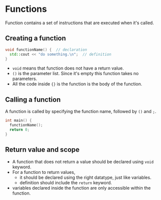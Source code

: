 # Functions

Function contains a set of instructions that are executed when it's called.

## Creating a function

```c++
void functionName() {  // declaration
  std::cout << "do something.\n";  // definition
}
```

- `void` means that function does not have a return value.
- `()` is the parameter list. Since it's empty this function takes no parameters.
- All the code inside `{}` is the function is the body of the function.

## Calling a function

A function is called by specifying the function name, followed by `()` and `;`.

```c++
int main() {
  functionName();
  return 0;
}
```

## Return value and scope

- A function that does not return a value should be declared using `void` keyword.
- For a function to return values,
  - it should be declared using the right datatype, just like variables.
  - definition should include the `return` keyword.
- variables declared inside the function are only accessible within the function.
